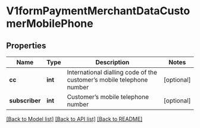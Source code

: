 # V1formPaymentMerchantDataCustomerMobilePhone

## Properties
Name | Type | Description | Notes
------------ | ------------- | ------------- | -------------
**cc** | **int** | International dialling code of the customer’s mobile telephone number | [optional] 
**subscriber** | **int** | Customer’s mobile telephone number | [optional] 

[[Back to Model list]](../README.md#documentation-for-models) [[Back to API list]](../README.md#documentation-for-api-endpoints) [[Back to README]](../README.md)

